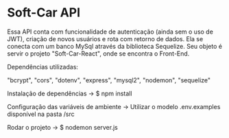 # Soft-Car API

Essa API conta com funcionalidade de autenticação (ainda sem o uso de JWT), criação de novos usuários e rota com retorno de dados. Ela se conecta com um banco MySql através da biblioteca Sequelize. Seu objeto é servir o projeto "Soft-Car-React", onde se encontra o Front-End.

Dependências utilizadas:

"bcrypt", "cors", "dotenv", "express", "mysql2", "nodemon", "sequelize"
 
 Instalação de dependências -> $ npm install
 
 Configuração das variáveis de ambiente -> Utilizar o modelo .env.examples disponível na pasta /src
 
 Rodar o projeto -> $ nodemon server.js
